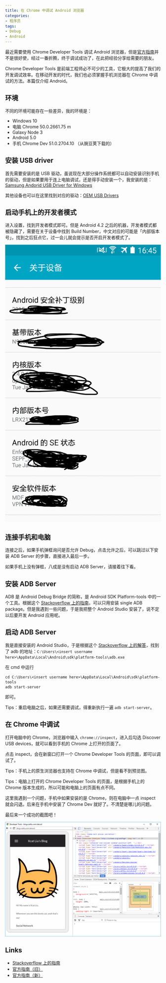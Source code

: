 ```yaml
---
title: 在 Chrome 中调试 Android 浏览器
categories:
- 程序员
tags:
- Debug
- Android
---
```


最近需要使用 Chrome Developer Tools 调试 Android 浏览器，但是[官方指南][remote-debugging]并不是很好使，经过一番折腾，终于调试成功了，在此把经验分享给需要的朋友。

Chrome Developer Tools 是前端工程师必不可少的工具，它极大的提高了我们的开发调试效率。在移动开发的时代，我们也必须掌握手机浏览器在 Chrome 中调试的方法。本篇仅介绍 Android。

<!-- more -->

## 环境

不同的环境可能存在一些差异，我的环境是：

- Windows 10
- 电脑 Chrome 50.0.2661.75 m
- Galaxy Node 3
- Android 5.0
- 手机 Chrome Dev 51.0.2704.10 （从豌豆荚下载的）

## 安装 USB driver

首先需要安装的是 USB 驱动，虽说现在大部分操作系统都可以自动安装识别手机的驱动，但是如果要用于连上电脑调试，还是得手动安装一个，我安装的是：[Samsung Andorid USB Driver for Windows](http://developer.samsung.com/android/tools-sdks/Samsung-Andorid-USB-Driver-for-Windows)

其他设备也可以在这里找到对应的驱动：[OEM USB Drivers](https://developer.android.com/tools/extras/oem-usb.html)

## 启动手机上的开发者模式

进入设置，找到开发者模式即可。但是 Android 4.2 之后的机器，开发者模式都被隐藏了，需要在关于设备中找到 Build Number，中文对应的可能是「内部版本号」，找到之后狂点它，过一会儿就会提示是否开启开发者模式了。

![Android Build Number](/assets/debug_android_browser_in_chrome/android_build_number.png)

## 连接手机和电脑

连接之后，如果手机弹框询问是否允许 Debug，点击允许之后，可以跳过以下安装 ADB Server 的步骤，直接进入最后一步。

如果手机上没有弹框，八成是没有启动 ADB Server，请接着往下看。

## 安装 ADB Server

ADB 是 Android Debug Bridge 的简称，是 Android SDK Platform-tools 中的一个工具。根据这个 [Stackoverflow 上的指南][Stackoverflow]，可以只用安装 single ADB package。但是我遇到一些问题，于是我把整个 Android Studio 安装了，说不定以后要开发 Android 应用呢。

## 启动 ADB Server

我是直接安装的 Android Studio，于是根据这个 [Stackoverflow 上的解答](http://stackoverflow.com/questions/30812493/adb-exe-not-found-after-installing-android-studio)，找到了 adb 的地址：`C:\Users\<insert username here>\AppData\Local\Android\sdk\platform-tools\adb.exe`

在 cmd 中运行

```shell
cd C:\Users\<insert username here>\AppData\Local\Android\sdk\platform-tools
adb start-server
```

即可。

Tips：重启电脑之后，如果还需要调试，得重新执行一遍 `adb start-server`。

## 在 Chrome 中调试

打开电脑中的 Chrome，浏览器中输入 `chrome://inspect`，进入后勾选 Discover USB devices，就可以看到手机的 Chrome 上打开的页面了。

点击 inspect，会在新窗口打开一个 Chrome Developer Tools 的页面，即可以调试了。

Tips：手机上的原生浏览器也支持在 Chrome 中调试，但是看不到预览图。

Tips：电脑上打开的 Chrome Developer Tools 的页面，是根据手机上的 Chrome 版本生成的，所以可能和电脑上的页面有点不同。

这里我遇到一个问题，手机中如果安装的是 Chrome，则在电脑中一点 inspect 就会闪退。后来在手机中安装了 Chrome Dev 就好了。不清楚是哪儿的问题。

最后来一个成功的截图吧！

![Chrome Inspect Android Browser](/assets/debug_android_browser_in_chrome/chrome_inspect_android_browser.png)

## Links

- [Stackoverflow 上的指南][Stackoverflow]
- [官方指南（旧）](https://developer.chrome.com/devtools/docs/remote-debugging)
- [官方指南（新）][remote-debugging]

[Stackoverflow]: http://stackoverflow.com/questions/21925992/chrome-devtools-devices-does-not-detect-device-when-plugged-in
[remote-debugging]: https://developers.google.com/web/tools/chrome-devtools/debug/remote-debugging/remote-debugging
